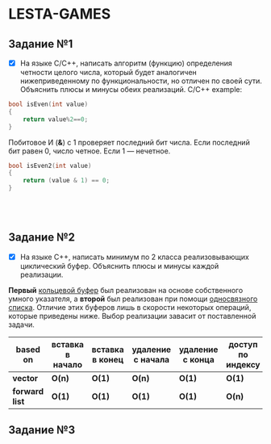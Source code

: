 # LESTA-GAMES

## Задание №1

- [x] На языке С/С++, написать алгоритм (функцию) определения четности целого числа, который будет аналогичен нижеприведенному по функциональности, но отличен по своей сути. Объяснить плюсы и минусы обеих реализаций.
C/C++ example:
```cpp
bool isEven(int value)
{
	return value%2==0;
}
```

Побитовое И (**&**) с 1 проверяет последний бит числа. Если последний бит равен 0, число четное. Если 1 — нечетное.

```cpp
bool isEven2(int value)
{
	return (value & 1) == 0;
}
```

<br></br>
## Задание №2


- [x] На языке С++, написать минимум по 2 класса реализовывающих циклический буфер. Объяснить плюсы и минусы каждой реализации.

**Первый** [кольцевой буфер](https://github.com/lookatme777/lesta-games/tree/main/ringbuffer/ringbuffer) был реализован на основе собственного умного указателя, а **второй** был реализован при помощи [односвязного списка](https://github.com/lookatme777/lesta-games/tree/main/ringbufferv2/ringbufferV2/ringbufferV2). Отличие этих буферов лишь в скорости некоторых операций, которые приведены ниже. Выбор реализации завасит от поставленной задачи.

| based on | вставка в начало | вставка в конец | удаление с начала | удаление с конца | доступ по индексу | 
|----------|------------------|-----------------|-------------------|------------------|-------------------|
| **vector** | **O(n)** | **O(1)** | **O(n)** | **O(1)** | **O(1)** |
| **forward list** | **O(1)** | **O(1)** | **O(1)** | **O(1)** | **O(n)** |

## Задание №3

